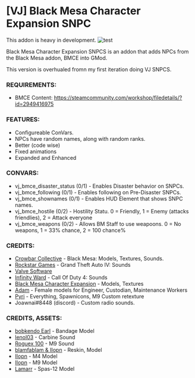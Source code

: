 # [VJ] Black Mesa Character Expansion SNPC
This addon is heavy in development.
![test](https://user-images.githubusercontent.com/82725572/208266165-7fb59eb5-4fe9-4eb7-88f2-f09ca4220a46.jpg)

Black Mesa Character Expansion SNPCS is an addon that adds NPCs from the Black Mesa addon, BMCE into GMod. 

This version is overhualed fromn my first iteration doing VJ SNPCS.

### REQUIREMENTS:
- BMCE Content: https://steamcommunity.com/workshop/filedetails/?id=2949416975

### FEATURES:
- Configureable ConVars.
- NPCs have random names, along with random ranks.
- Better (code wise)
- Fixed animations
- Expanded and Enhanced

### CONVARS:
- vj_bmce_disaster_status (0/1) - Enables Disaster behavior on SNPCs.
- vj_bmce_following (0/1) - Enables following on Pre-Disaster SNPCs.
- vj_bmce_shownames (0/1) - Enables HUD Element that shows SNPC names.
- vj_bmce_hostile (0/2) - Hostility Statu. 0 = Friendly, 1 = Enemy (attacks friendlies), 2 = Attack everyone
- vj_bmce_weapons (0/2) - Allows BM Staff to use weapoons. 0 = No weapons, 1 = 33% chance, 2 = 100 chance%

### CREDITS:
- [Crowbar Collective](https://www.crowbarcollective.com/) - Black Mesa: Models, Textures, Sounds.
- [Rockstar Games](https://www.rockstargames.com/) - Grand Theft Auto IV: Sounds
- [Valve Software](https://www.valvesoftware.com)
- [Infinity Ward](https://www.infinityward.com/home) - Call Of Duty 4: Sounds
- [Black Mesa Character Expansion](https://steamcommunity.com/sharedfiles/filedetails/?id=2068862348) - Models, Textures
- [Adam](https://steamcommunity.com/id/AdamIGuess/) - Female models for Engineer, Custodian, Maintenance Workers
- [Pyri](https://steamcommunity.com/id/swellseeker7820/) - Everything, Spawnicons, M9 Custom retexture
- Joawnai#8448 (discord) - Custom radio sounds.

### CREDITS, ASSETS:
- [bobkendo Earl](https://steamcommunity.com/sharedfiles/filedetails/?id=1624618672) - Bandage Model
- [lenol03](https://www.gtainside.com/en/gta4/weapons/126557-hd-iv-weapons/]) - Carbine Sound
- [Roguex 100](https://steamcommunity.com/sharedfiles/filedetails/?id=253749547) - M9 Sound
- [blamfablam & IIopn](https://gamebanana.com/skins/139788) - Reskin, Model
- [IIopn](https://gamebanana.com/skins/126786) - M4 Model
- [IIopn](https://gamebanana.com/skins/127545) - M9 Model
- [Lamarr](https://gamebanana.com/skins/171405) - Spas-12 Model
